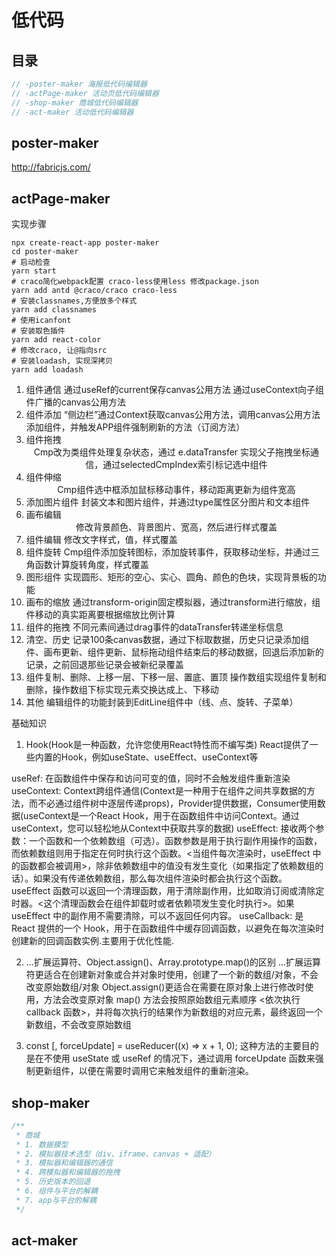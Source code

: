 # 低代码

## 目录
```js
// -poster-maker 海报低代码编辑器
// -actPage-maker 活动页低代码编辑器
// -shop-maker 商城低代码编辑器
// -act-maker 活动低代码编辑器
```

## poster-maker
http://fabricjs.com/


## actPage-maker
实现步骤
```shell
npx create-react-app poster-maker
cd poster-maker
# 启动检查
yarn start
# craco简化webpack配置 craco-less使用less 修改package.json
yarn add antd @craco/craco craco-less
# 安装classnames,方便放多个样式
yarn add classnames
# 使用icanfont
# 安装取色插件
yarn add react-color
# 修改craco, 让@指向src
# 安装loadash, 实现深拷贝
yarn add loadash
```
1. 组件通信<App>
通过useRef的current保存canvas公用方法
通过useContext向子组件广播的canvas公用方法
2. 组件添加<left>
“侧边栏”通过Context获取canvas公用方法，调用canvas公用方法添加组件，并触发APP组件强制刷新的方法（订阅方法）
3. 组件拖拽<center>
Cmp改为类组件处理复杂状态，通过 e.dataTransfer 实现父子拖拽坐标通信，通过selectedCmpIndex索引标记选中组件
4. 组件伸缩<center>
Cmp组件选中框添加鼠标移动事件，移动距离更新为组件宽高
5. 添加图片组件<left>
封装文本和图片组件，并通过type属性区分图片和文本组件
6. 画布编辑<center><right>
修改背景颜色、背景图片、宽高，然后进行样式覆盖
7. 组件编辑<Cmp>
修改文字样式，值，样式覆盖
8. 组件旋转<Cmp>
Cmp组件添加旋转图标，添加旋转事件，获取移动坐标，并通过三角函数计算旋转角度，样式覆盖
9. 图形组件
实现圆形、矩形的空心、实心、圆角、颜色的色块，实现背景板的功能
10. 画布的缩放
通过transform-origin固定模拟器，通过transform进行缩放，组件移动的真实距离要根据缩放比例计算
11. 组件的拖拽
不同元素间通过drag事件的dataTransfer转递坐标信息
12. 清空、历史
记录100条canvas数据，通过下标取数据，历史只记录添加组件、画布更新、组件更新、鼠标拖动组件结束后的移动数据，回退后添加新的记录，之前回退那些记录会被新纪录覆盖
13. 组件复制、删除、上移一层、下移一层、置底、置顶
操作数组<push><slice>实现组件复制和删除，操作数组下标实现元素交换达成上、下移动
14. 其他
编辑组件的功能封装到EditLine组件中（线、点、旋转、子菜单）

基础知识
1. Hook(Hook是一种函数，允许您使用React特性而不编写类)
React提供了一些内置的Hook，例如useState、useEffect、useContext等

useRef: 在函数组件中保存和访问可变的值，同时不会触发组件重新渲染
useContext: Context跨组件通信(Context是一种用于在组件之间共享数据的方法，而不必通过组件树中逐层传递props)，Provider提供数据，Consumer使用数据(useContext是一个React Hook，用于在函数组件中访问Context。通过useContext，您可以轻松地从Context中获取共享的数据)
useEffect: 接收两个参数：一个函数和一个依赖数组（可选）。函数参数是用于执行副作用操作的函数，而依赖数组则用于指定在何时执行这个函数。<当组件每次渲染时，useEffect 中的函数都会被调用>，除非依赖数组中的值没有发生变化（如果指定了依赖数组的话）。如果没有传递依赖数组，那么每次组件渲染时都会执行这个函数。
useEffect 函数可以返回一个清理函数，用于清除副作用，比如取消订阅或清除定时器。<这个清理函数会在组件卸载时或者依赖项发生变化时执行>。如果 useEffect 中的副作用不需要清除，可以不返回任何内容。
useCallback: 是 React 提供的一个 Hook，用于在函数组件中缓存回调函数，以避免在每次渲染时创建新的回调函数实例.主要用于优化性能.

2. ...扩展运算符、Object.assign()、Array.prototype.map()的区别
...扩展运算符更适合在创建新对象或合并对象时使用，创建了一个新的数组/对象，不会改变原始数组/对象
Object.assign()更适合在需要在原对象上进行修改时使用，方法会改变原对象
map() 方法会按照原始数组元素顺序 <依次执行 callback 函数>，并将每次执行的结果作为新数组的对应元素，最终返回一个新数组，不会改变原始数组

3. const [, forceUpdate] = useReducer((x) => x + 1, 0);
这种方法的主要目的是在不使用 useState 或 useRef 的情况下，通过调用 forceUpdate 函数来强制更新组件，以便在需要时调用它来触发组件的重新渲染。


## shop-maker
```js
/**
 * 商城
 * 1. 数据模型
 * 2. 模拟器技术选型（div、iframe、canvas + 适配）
 * 3. 模拟器和编辑器的通信
 * 4. 跨模拟器和编辑器的拖拽
 * 5. 历史版本的回退
 * 6. 组件与平台的解耦
 * 7. app与平台的解耦
 */
```

## act-maker



